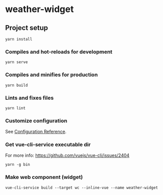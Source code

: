 # weather-widget

## Project setup
```
yarn install
```

### Compiles and hot-reloads for development
```
yarn serve
```

### Compiles and minifies for production
```
yarn build
```

### Lints and fixes files
```
yarn lint
```

### Customize configuration
See [Configuration Reference](https://cli.vuejs.org/config/).


### Get vue-cli-service executable dir
For more info: https://github.com/vuejs/vue-cli/issues/2404
```
yarn -g bin
```
### Make web component (widget)
```
vue-cli-service build --target wc --inline-vue --name weather-widget
```
